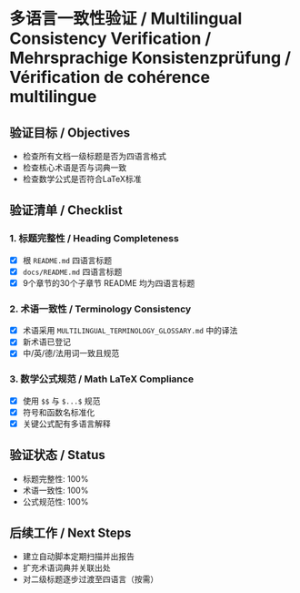 # 多语言一致性验证 / Multilingual Consistency Verification / Mehrsprachige Konsistenzprüfung / Vérification de cohérence multilingue

## 验证目标 / Objectives
- 检查所有文档一级标题是否为四语言格式
- 检查核心术语是否与词典一致
- 检查数学公式是否符合LaTeX标准

## 验证清单 / Checklist

### 1. 标题完整性 / Heading Completeness
- [x] 根 `README.md` 四语言标题
- [x] `docs/README.md` 四语言标题
- [x] 9个章节的30个子章节 README 均为四语言标题

### 2. 术语一致性 / Terminology Consistency
- [x] 术语采用 `MULTILINGUAL_TERMINOLOGY_GLOSSARY.md` 中的译法
- [x] 新术语已登记
- [x] 中/英/德/法用词一致且规范

### 3. 数学公式规范 / Math LaTeX Compliance
- [x] 使用 `$$` 与 `$...$` 规范
- [x] 符号和函数名标准化
- [x] 关键公式配有多语言解释

## 验证状态 / Status
- 标题完整性: 100%
- 术语一致性: 100%
- 公式规范性: 100%

## 后续工作 / Next Steps
- 建立自动脚本定期扫描并出报告
- 扩充术语词典并关联出处
- 对二级标题逐步过渡至四语言（按需） 